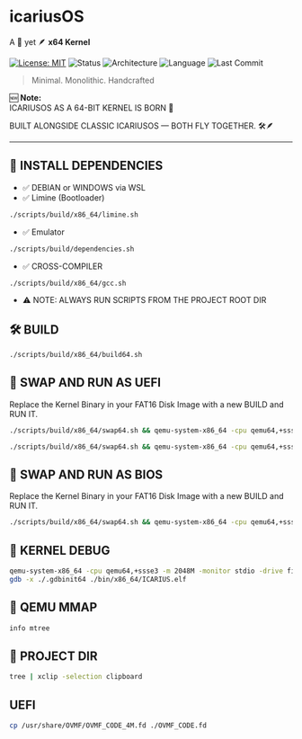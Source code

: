 # icariusOS

A 🗿 yet 🪶 **x64 Kernel**

[![License: MIT](https://img.shields.io/badge/License-MIT-blue.svg)](https://opensource.org/licenses/MIT)
![Status](https://img.shields.io/badge/status-in_development-yellow)
![Architecture](https://img.shields.io/badge/arch-x64-blue)
![Language](https://img.shields.io/badge/language-C%20%26%20Assembly-blueviolet)
![Last Commit](https://img.shields.io/github/last-commit/koehme/icariusos)

> Minimal. Monolithic. Handcrafted

 🆕 **Note:**  
ICARIUSOS AS A 64-BIT KERNEL IS BORN 🚀

BUILT ALONGSIDE CLASSIC ICARIUSOS — BOTH FLY TOGETHER. 🛠️🪶

---

## 🧩 INSTALL DEPENDENCIES

- ✅ DEBIAN or WINDOWS via WSL
- ✅ Limine (Bootloader)

```bash
./scripts/build/x86_64/limine.sh
```

- ✅ Emulator

```bash
./scripts/build/dependencies.sh
```

- ✅ CROSS-COMPILER

```bash
./scripts/build/x86_64/gcc.sh
```
- ⚠️ NOTE: ALWAYS RUN SCRIPTS FROM THE PROJECT ROOT DIR  

## 🛠️ BUILD

```bash
./scripts/build/x86_64/build64.sh
```

## 🔁 SWAP AND RUN AS UEFI

Replace the Kernel Binary in your FAT16 Disk Image with a new BUILD and RUN IT.

```bash
./scripts/build/x86_64/swap64.sh && qemu-system-x86_64 -cpu qemu64,+ssse3 -drive file=ICARIUS64.img,format=raw -drive if=pflash,format=raw,unit=0,readonly=on,file=/usr/share/OVMF/OVMF_CODE_4M.fd -drive if=pflash,format=raw,unit=1,readonly=on,file=/usr/share/OVMF/OVMF_VARS_4M.fd

./scripts/build/x86_64/swap64.sh && qemu-system-x86_64 -cpu qemu64,+ssse3 -m 128M -drive file=ICARIUS64.img,format=raw -drive if=pflash,format=raw,unit=0,readonly=on,file=/usr/share/OVMF/OVMF_CODE_4M.fd -drive if=pflash,format=raw,unit=1,readonly=on,file=/usr/share/OVMF/OVMF_VARS_4M.fd
```

## 🔁 SWAP AND RUN AS BIOS

Replace the Kernel Binary in your FAT16 Disk Image with a new BUILD and RUN IT.

```bash
./scripts/build/x86_64/swap64.sh && qemu-system-x86_64 -cpu qemu64,+ssse3 -drive file=ICARIUS64.img,format=raw
```

## 🧠 KERNEL DEBUG

```bash
qemu-system-x86_64 -cpu qemu64,+ssse3 -m 2048M -monitor stdio -drive file=ICARIUS64.img,format=raw -drive if=pflash,format=raw,unit=0,readonly=on,file=/usr/share/OVMF/OVMF_CODE_4M.fd -drive if=pflash,format=raw,unit=1,readonly=on,file=/usr/share/OVMF/OVMF_VARS_4M.fd -s -S
gdb -x ./.gdbinit64 ./bin/x86_64/ICARIUS.elf
```

## 🧠 QEMU MMAP

```bash
info mtree
```

## 🌲 PROJECT DIR

```bash
tree | xclip -selection clipboard
```

## UEFI

```bash
cp /usr/share/OVMF/OVMF_CODE_4M.fd ./OVMF_CODE.fd
```